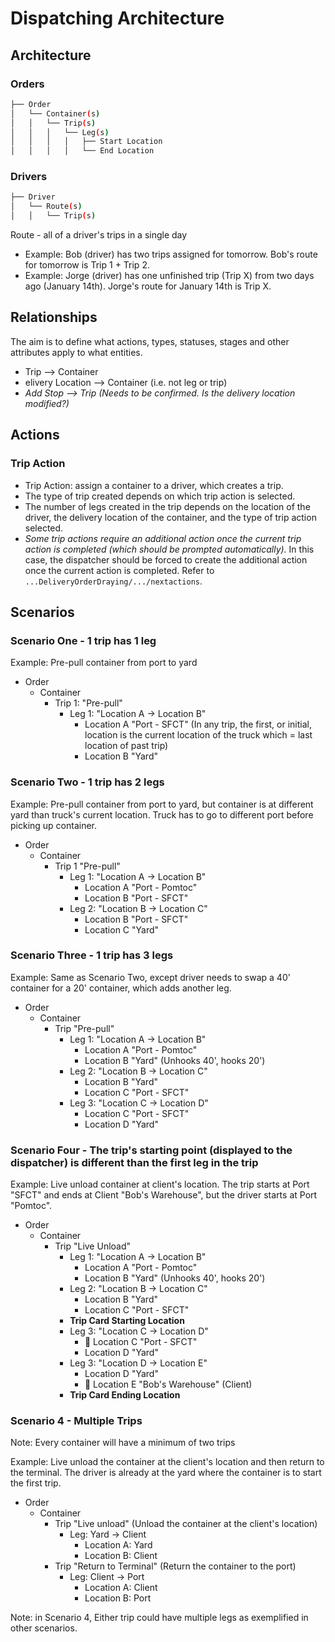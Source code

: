 # Dispatching Architecture

## Architecture

### Orders

```bash
├── Order
│   └── Container(s)
│   │   └── Trip(s)
│   │   │   └── Leg(s)
│   │   │   │   ├── Start Location
│   │   │   │   └── End Location
```

### Drivers

```bash
├── Driver
│   └── Route(s)
│   │   └── Trip(s)
```

Route - all of a driver's trips in a single day

- Example: Bob (driver) has two trips assigned for tomorrow.  Bob's route for tomorrow is Trip 1 + Trip 2.
- Example: Jorge (driver) has one unfinished trip (Trip X) from two days ago (January 14th).  Jorge's route for January 14th is Trip X.

## Relationships

The aim is to define what actions, types, statuses, stages and other attributes apply to what entities.  

- Trip --> Container
- elivery Location --> Container (i.e. not leg or trip)
- *Add Stop --> Trip (Needs to be confirmed. Is the delivery location modified?)*

## Actions

### Trip Action

- Trip Action: assign a container to a driver, which creates a trip.
- The type of trip created depends on which trip action is selected.
- The number of legs created in the trip depends on the location of the driver, the delivery location of the container, and the type of trip action selected.
- *Some trip actions require an additional action once the current trip action is completed (which should be prompted automatically).*  In this case, the dispatcher should be forced to create the additional action once the current action is completed.  Refer to `...DeliveryOrderDraying/.../nextactions`.

## Scenarios

### Scenario One - 1 trip has 1 leg

Example: Pre-pull container from port to yard

- Order
  - Container
    - Trip 1: "Pre-pull"
      - Leg 1: "Location A -> Location B"
        - Location A "Port - SFCT" (In any trip, the first, or initial, location is the current location of the truck which = last location of past trip)
        - Location B "Yard"

### Scenario Two - 1 trip has 2 legs

Example: Pre-pull container from port to yard, but container is at different yard than truck's current location.  Truck has to go to different port before picking up container.  

- Order
  - Container
    - Trip 1 "Pre-pull"
      - Leg 1: "Location A -> Location B"
        - Location A "Port - Pomtoc"
        - Location B "Port - SFCT"
      - Leg 2: "Location B -> Location C"
        - Location B "Port - SFCT"
        - Location C "Yard"

### Scenario Three - 1 trip has 3 legs

Example: Same as Scenario Two, except driver needs to swap a 40' container for a 20' container, which adds another leg.

- Order
  - Container
    - Trip "Pre-pull"
      - Leg 1: "Location A -> Location B"
        - Location A "Port - Pomtoc"
        - Location B "Yard" (Unhooks 40', hooks 20')
      - Leg 2: "Location B -> Location C"
        - Location B "Yard"
        - Location C "Port - SFCT"
      - Leg 3: "Location C -> Location D"
        - Location C "Port - SFCT"
        - Location D "Yard"

### Scenario Four - The trip's starting point (displayed to the dispatcher) is different than the first leg in the trip

Example: Live unload container at client's location.  The trip starts at Port "SFCT" and ends at Client "Bob's Warehouse", but the driver starts at Port "Pomtoc".

- Order
  - Container
    - Trip "Live Unload"
      - Leg 1: "Location A -> Location B"
        - Location A "Port - Pomtoc"
        - Location B "Yard" (Unhooks 40', hooks 20')
      - Leg 2: "Location B -> Location C"
        - Location B "Yard"
        - Location C "Port - SFCT"
      - **Trip Card Starting Location**
      - Leg 3: "Location C -> Location D"
        - :truck: Location C "Port - SFCT"
        - Location D "Yard"
      - Leg 3: "Location D -> Location E"
        - Location D "Yard"
        - :red_circle: Location E "Bob's Warehouse" (Client)
      - **Trip Card Ending Location**

### Scenario 4 - Multiple Trips

Note: Every container will have a minimum of two trips

Example: Live unload the container at the client's location and then return to the terminal.  The driver is already at the yard where the container is to start the first trip.

- Order
  - Container
    - Trip "Live unload" (Unload the container at the client's location)
      - Leg: Yard -> Client
        - Location A: Yard
        - Location B: Client
    - Trip "Return to Terminal" (Return the container to the port)
      - Leg: Client -> Port
        - Location A: Client
        - Location B: Port

Note: in Scenario 4, Either trip could have multiple legs as exemplified in other scenarios.
